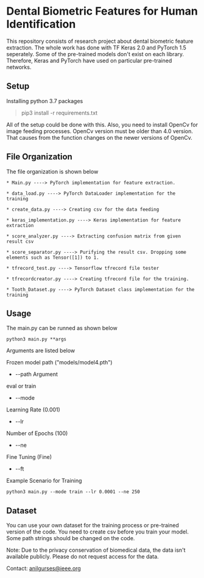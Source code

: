 # Dental Biometric Features for Human Identification

This repository consists of research project about dental biometric feature extraction. The whole work has done with TF Keras 2.0 and PyTorch 1.5 seperately. Some of the pre-trained models don't exist on each library. Therefore, Keras and PyTorch have used on particular pre-trained networks. 


## Setup

Installing python 3.7 packages
> pip3 install -r requirements.txt

All of the setup could be done with this. Also, you need to install OpenCv for image feeding processes. OpenCv version must be older than 4.0 version. That causes from the function changes on the newer versions of OpenCv.

## File Organization

The file organization is shown below

```
* Main.py ----> PyTorch implementation for feature extraction. 

* data_load.py ----> PyTorch DataLoader implementation for the training

* create_data.py ----> Creating csv for the data feeding

* keras_implementation.py ----> Keras implementation for feature extraction

* score_analyzer.py ----> Extracting confusion matrix from given result csv

* score_separator.py ----> Purifying the result csv. Dropping some elements such as Tensor([1]) to 1.

* tfrecord_test.py ----> Tensorflow tfrecord file tester

* tfrecordcreator.py ----> Creating tfrecord file for the training.

* Tooth_Dataset.py ----> PyTorch Dataset class implementation for the training

```

## Usage


The main.py can be runned as shown below

```
python3 main.py **args
```

Arguments are listed below

Frozen model path ("models/model4.pth")
* --path  Argument

eval or train 
* --mode 

Learning Rate (0.001)
* --lr 

Number of Epochs (100)
* --ne 

Fine Tuning (Fine)
* --ft 


Example Scenario for Training

```
python3 main.py --mode train --lr 0.0001 --ne 250
```

## Dataset

You can use your own dataset for the training process or pre-trained version of the code. You need to create csv before you train your model. Some path strings should be changed on the code. 

Note: Due to the privacy conservation of biomedical data, the data isn't available publicly. Please do not request access for the data. 

Contact: anilgurses@ieee.org

